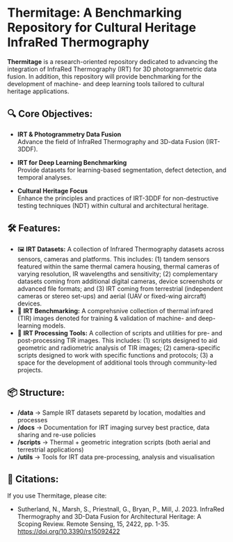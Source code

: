 # Thermitage: A Benchmarking Repository for Cultural Heritage InfraRed Thermography

**Thermitage** is a research-oriented repository dedicated to advancing the integration of InfraRed Thermography (IRT) for 3D photogrammetric data fusion. In addition, this repository will provide benchmarking for the development of machine- and deep learning tools tailored to cultural heritage applications.

## 🔍 Core Objectives:

- **IRT & Photogrammetry Data Fusion**  
  Advance the field of InfraRed Thermography and 3D-data Fusion (IRT-3DDF).

- **IRT for Deep Learning Benchmarking**  
  Provide datasets for learning-based segmentation, defect detection, and temporal analyses.

- **Cultural Heritage Focus**  
  Enhance the principles and practices of IRT-3DDF for non-destructive testing techniques (NDT) within cultural and architectural heritage.

## 🛠 Features:

- 🖼 **IRT Datasets:** A collection of Infrared Thermography datasets across sensors, cameras and platforms. This includes: (1) tandem sensors featured within the same thermal camera housing, thermal cameras of varying resolution, IR wavelengths and sensitivity; (2) complementary datasets coming from additional digital cameras, device screenshots or  advanced file formats; and (3) IRT coming from terrestrial (independent cameras or stereo set-ups) and aerial (UAV or fixed-wing aircraft) devices.
- 🧠 **IRT Benchmarking:** A comprehsnive collection of thermal infrared (TIR) images denoted for training \& validation of machine- and deep-learning models.  
- 📐 **IRT Processing Tools:** A collection of scripts and utilities for pre- and post-processing TIR images. This includes: (1) scripts designed to aid geometric and radiometric analysis of TIR images; (2) camera-specific scripts designed to work with specific functions and protocols; (3) a space for the development of additional tools through community-led projects.  

## 📦 Structure:

- **/data** → Sample IRT datasets separetd by location, modalties and processes
- **/docs** → Documentation for IRT imaging survey best practice, data sharing and re-use policies
- **/scripts** → Thermal + geometric integration scripts (both aerial and terrestrial applications)
- **/utils** → Tools for IRT data pre-processing, analysis and visualisation

## 📄 Citations:

If you use Thermitage, please cite:  
* Sutherland, N., Marsh, S., Priestnall, G., Bryan, P., Mill, J. 2023. InfraRed Thermography and 3D-Data Fusion for Architectural Heritage: A Scoping Review. Remote Sensing, 15, 2422, pp. 1-35. https://doi.org/10.3390/rs15092422


